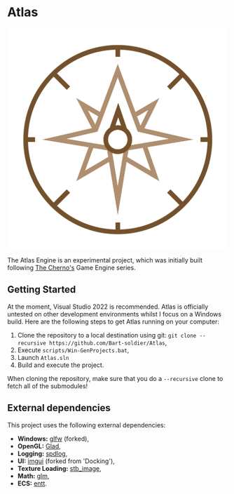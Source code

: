 # Atlas

![Atlas](/Resources/Branding/AtlasLogo.png?raw=true "Atlas")

The Atlas Engine is an experimental project, which was initially built following [The Cherno's](https://www.youtube.com/@TheCherno) Game Engine series.

## Getting Started
At the moment, Visual Studio 2022 is recommended. Atlas is officially untested on other development environments whilst I focus on a Windows build.
Here are the following steps to get Atlas running on your computer:
1. Clone the repository to a local destination using git: `git clone --recursive https://github.com/Bart-soldier/Atlas`,
2. Execute `scripts/Win-GenProjects.bat`,
3. Launch `Atlas.sln`
4. Build and execute the project.

When cloning the repository, make sure that you do a `--recursive` clone to fetch all of the submodules!

## External dependencies
This project uses the following external dependencies:
- **Windows:** [glfw](https://github.com/Bart-soldier/glfw) (forked),
- **OpenGL:** [Glad](https://glad.dav1d.de/),
- **Logging:** [spdlog](https://github.com/gabime/spdlog),
- **UI:** [imgui](https://github.com/Bart-soldier/imgui) (forked from 'Docking'),
- **Texture Loading:** [stb_image](https://github.com/nothings/stb/tree/master),
- **Math:** [glm](https://github.com/g-truc/glm),
- **ECS:** [entt](https://github.com/skypjack/entt/tree/master).